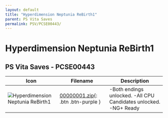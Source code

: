 ```yaml
---
layout: default
title: "Hyperdimension Neptunia ReBirth1"
parent: PS Vita Saves
permalink: PSV/PCSE00443/
---
```

# Hyperdimension Neptunia ReBirth1

## PS Vita Saves - PCSE00443

| Icon | Filename | Description |
|------|----------|-------------|
| ![Hyperdimension Neptunia ReBirth1](https://github.com/bucanero/apollo-vita/raw/main/sce_sys/icon0.png) | [00000001.zip](00000001.zip){: .btn .btn-purple } | -Both endings unlocked.  -All CPU Candidates unlocked. -NG+ Ready  |
